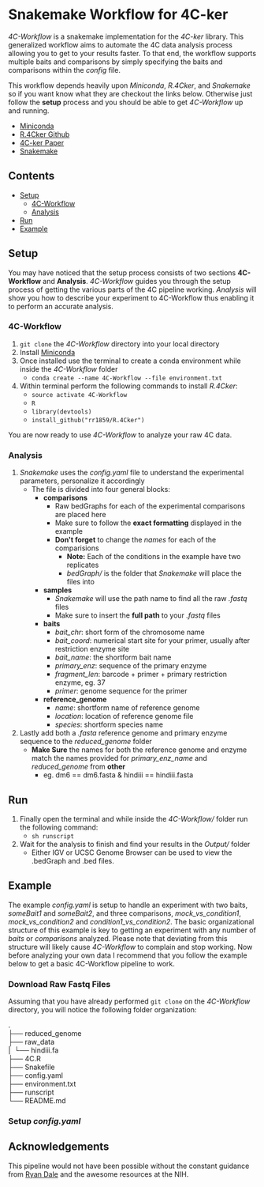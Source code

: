 # Snakemake Workflow for 4C-ker

*4C-Workflow* is a snakemake implementation for the *4C-ker* library.
This generalized workflow aims to automate the 4C data analysis process allowing
you to get to your results faster. To that end, the workflow supports multiple 
baits and comparisons by simply specifying the baits and comparisons within the 
*config* file.

This workflow depends heavily upon *Miniconda*, *R.4Cker*, and *Snakemake* so if you
want know what they are checkout the links below. Otherwise just follow the **setup**
process and you should be able to get *4C-Workflow* up and running.

* [Miniconda](http://conda.pydata.org/miniconda.html)
* [R.4Cker Github](https://github.com/rr1859/R.4Cker)
* [4C-ker Paper](http://journals.plos.org/ploscompbiol/article?id=10.1371%2Fjournal.pcbi.1004780)
* [Snakemake](https://bitbucket.org/snakemake/snakemake/wiki/Home)

## Contents
- [Setup](#setup)
  - [4C-Workflow](#4c-workflow)
  - [Analysis](#analysis)
- [Run](#run)
- [Example](#example)

## Setup

You may have noticed that the setup process consists of two sections 
**4C-Workflow** and **Analysis**. *4C-Workflow* guides you through the setup
process of getting the various parts of the 4C pipeline working. *Analysis* 
will show you how to describe your experiment to 4C-Workflow thus enabling it 
to perform an accurate analysis. 

### 4C-Workflow

1. `git clone` the *4C-Workflow* directory into your local directory
2. Install [Miniconda](http://conda.pydata.org/miniconda.html)
3. Once installed use the terminal to create a conda environment while inside 
   the *4C-Workflow* folder
   - `conda create --name 4C-Workflow --file environment.txt`
4. Within terminal perform the following commands to install *R.4Cker*:
   - `source activate 4C-Workflow`
   - `R`
   - `library(devtools)`
   - `install_github("rr1859/R.4Cker")`

You are now ready to use *4C-Workflow* to analyze your raw 4C data.

### Analysis

1. *Snakemake* uses the *config.yaml* file to understand the experimental 
   parameters, personalize it accordingly
   - The file is divided into four general blocks:
	 - **comparisons**
	   - Raw bedGraphs for each of the experimental comparisons are placed here
	    - Make sure to follow the **exact formatting** displayed in the example
	    - **Don't forget** to change the *names* for each of the comparisions
		  - **Note:** Each of the conditions in the example have two replicates
		  - *bedGraph/* is the folder that *Snakemake* will place the files into
	 - **samples**
	   - *Snakemake* will use the path name to find all the raw *.fastq* files
	   - Make sure to insert the **full path** to your *.fastq* files
	 - **baits**
	     - *bait_chr*: short form of the chromosome name
	     - *bait_coord*: numerical start site for your primer, usually after 
		   restriction enzyme site
	     - *bait_name*: the shortform bait name
	     - *primary_enz*: sequence of the primary enzyme
	     - *fragment_len*: barcode + primer + primary restriction enzyme, eg. 37
	     - *primer*: genome sequence for the primer
	 - **reference_genome**
	    - *name*: shortform name of reference genome
	    - *location*: location of reference genome file
		 - *species*: shortform species name
2. Lastly add both a *.fasta* reference genome and primary enzyme sequence to 
   the *reduced_genome* folder
   - **Make Sure** the names for both the reference genome and enzyme match the 
	 names provided for *primary_enz_name* and *reduced_genome* from **other**
	 - eg. dm6 == dm6.fasta & hindiii == hindiii.fasta

## Run

1. Finally open the terminal and while inside the *4C-Workflow/* folder run the 
   following command:
   - `sh runscript`
2. Wait for the analysis to finish and find your results in the *Output/* folder
   - Either IGV or UCSC Genome Browser can be used to view the .bedGraph and 
	 .bed files.
	 
## Example

The example *config.yaml* is setup to handle an experiment with two baits,
*someBait1* and *someBait2*, and three comparisons, *mock_vs_condition1*, 
*mock_vs_condition2* and *condition1_vs_condition2*. The basic organizational
structure of this example is key to getting an experiment with any number of 
*baits* or *comparisons* analyzed. Please note that deviating from this
structure will likely cause *4C-Workflow* to complain and stop working. Now 
before analyzing your own data I recommend that you follow the example below 
to get a basic 4C-Workflow pipeline to work. 

### Download Raw Fastq Files

Assuming that you have already performed `git clone` on the *4C-Workflow*
directory, you will notice the following folder organization: 

  .  
	├── reduced_genome  
    ├── raw_data  
	|&nbsp;&nbsp;└── hindiii.fa  
    ├── 4C.R  
	├── Snakefile  
	├── config.yaml  
	├── environment.txt  
	├── runscript  
	└──  README.md  

### Setup *config.yaml*



## Acknowledgements

This pipeline would not have been possible without the constant guidance from 
	[Ryan Dale](https://github.com/daler) and the awesome resources at the NIH.

